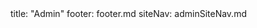 <frontmatter>
title: "Admin"
footer: footer.md
siteNav: adminSiteNav.md
</frontmatter>

<link rel="stylesheet" href="../css/main.css">
<link rel="stylesheet" href="../css/admin.css">

<div class="website-content">

<include src="../common/header.md" />


<div id="admin-preliminaries-anchor"></div>
<div id="admin-preliminaries">
  <include src="preliminaries.md#main" />
</div>


</div>

